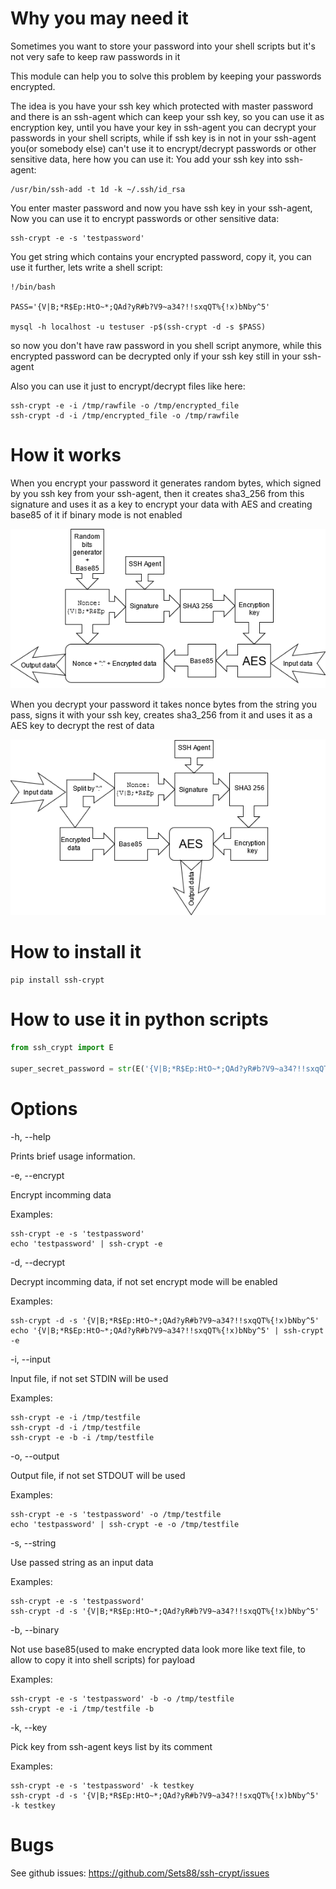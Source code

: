 # Why you may need it

Sometimes you want to store your password into your shell scripts
but it's not very safe to keep raw passwords in it

This module can help you to solve this problem by keeping your passwords encrypted.

The idea is you have your ssh key which protected with master password
and there is an ssh-agent which can keep your ssh key, so you can use it as
encryption key, until you have your key in ssh-agent you can decrypt your passwords
in your shell scripts, while if ssh key is in not in your ssh-agent you(or somebody else) can't
use it to encrypt/decrypt passwords or other sensitive data, here how you can use it:
You add your ssh key into ssh-agent:

    /usr/bin/ssh-add -t 1d -k ~/.ssh/id_rsa

You enter master password and now you have ssh key in your ssh-agent,
Now you can use it to encrypt passwords or other sensitive data:

    ssh-crypt -e -s 'testpassword'

You get string which contains your encrypted password, copy it, you can use it further,
lets write a shell script:

    !/bin/bash

    PASS='{V|B;*R$Ep:HtO~*;QAd?yR#b?V9~a34?!!sxqQT%{!x)bNby^5'

    mysql -h localhost -u testuser -p$(ssh-crypt -d -s $PASS)

so now you don't have raw password in you shell script anymore, while this encrypted password
can be decrypted only if your ssh key still in your ssh-agent


Also you can use it just to encrypt/decrypt files like here:

    ssh-crypt -e -i /tmp/rawfile -o /tmp/encrypted_file
    ssh-crypt -d -i /tmp/encrypted_file -o /tmp/rawfile


# How it works

When you encrypt your password it generates random bytes, which signed by you ssh key
from your ssh-agent, then it creates sha3_256 from this signature and uses it as a key
to encrypt your data with AES and creating base85 of it if binary mode is not enabled

![How encryption works](/data/encryption.png)

When you decrypt your password it takes nonce bytes from the string you pass, signs it with your ssh key,
creates sha3_256 from it and uses it as a AES key to decrypt the rest of data

![How decryption works](/data/decryption.png)

# How to install it

    pip install ssh-crypt

# How to use it in python scripts

```python
from ssh_crypt import E

super_secret_password = str(E('{V|B;*R$Ep:HtO~*;QAd?yR#b?V9~a34?!!sxqQT%{!x)bNby^5'))
```

# Options

-h, --help

Prints brief usage information.

-e, --encrypt

Encrypt incomming data

Examples:

    ssh-crypt -e -s 'testpassword'
    echo 'testpassword' | ssh-crypt -e


-d, --decrypt

Decrypt incomming data, if not set encrypt mode will be enabled

Examples:

    ssh-crypt -d -s '{V|B;*R$Ep:HtO~*;QAd?yR#b?V9~a34?!!sxqQT%{!x)bNby^5'
    echo '{V|B;*R$Ep:HtO~*;QAd?yR#b?V9~a34?!!sxqQT%{!x)bNby^5' | ssh-crypt -e


-i, --input

Input file, if not set STDIN will be used

Examples:

    ssh-crypt -e -i /tmp/testfile
    ssh-crypt -d -i /tmp/testfile
    ssh-crypt -e -b -i /tmp/testfile


-o, --output

Output file, if not set STDOUT will be used

Examples:

    ssh-crypt -e -s 'testpassword' -o /tmp/testfile
    echo 'testpassword' | ssh-crypt -e -o /tmp/testfile


-s, --string

Use passed string as an input data

Examples:

    ssh-crypt -e -s 'testpassword'
    ssh-crypt -d -s '{V|B;*R$Ep:HtO~*;QAd?yR#b?V9~a34?!!sxqQT%{!x)bNby^5'


-b, --binary

Not use base85(used to make encrypted data look more like text file, to allow to copy it into shell scripts) for payload

Examples:

    ssh-crypt -e -s 'testpassword' -b -o /tmp/testfile
    ssh-crypt -e -i /tmp/testfile -b


-k, --key

Pick key from ssh-agent keys list by its comment

Examples:

    ssh-crypt -e -s 'testpassword' -k testkey
    ssh-crypt -d -s '{V|B;*R$Ep:HtO~*;QAd?yR#b?V9~a34?!!sxqQT%{!x)bNby^5' -k testkey


# Bugs

See github issues: https://github.com/Sets88/ssh-crypt/issues
